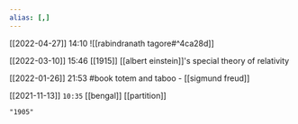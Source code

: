 ```yaml
---
alias: [,]
---
```


[[2022-04-27]] 14:10
![[rabindranath tagore#^4ca28d]]

[[2022-03-10]] 15:46 [[1915]]
[[albert einstein]]'s special theory of relativity

[[2022-01-26]] 21:53
#book totem and taboo - [[sigmund freud]]

[[2021-11-13]] `10:35`
[[bengal]] [[partition]]
```query
"1905"
```